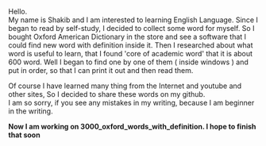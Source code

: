 Hello.  
My name is Shakib and I am interested to learning English Language.
Since I began to read by self-study, I decided to collect some word
for myself. So I bought Oxford American Dictionary in the store and
see a software that I could find new word with definition inside it.
Then I researched about what word is useful to learn, that I found
'core of academic word' that it is about 600 word. Well I began to
find one by one of them ( inside windows ) and put in order, so that
I can print it out and then read them.

Of course I have learned many thing from the Internet and youtube and
other sites, So I decided to share these words on my github.  
I am so sorry, if you see any mistakes in my writing, because I am
beginner in the writing.

**Now I am working on 3000_oxford_words_with_definition. I hope to finish that soon**
